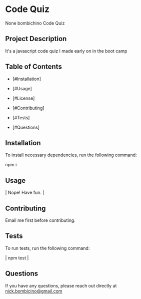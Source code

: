 # Code Quiz

None
bombichino
Code Quiz

## Project Description

It's a javascript code quiz I made early on in the boot camp

## Table of Contents

- [#Installation]

- [#Usage]

- [#License]

- [#Contributing]

- [#Tests]

- [#Questions]

## Installation

To install necessary dependencies, run the following command:

npm i

## Usage

|
Nope! Have fun.
|

## Contributing

Email me first before contributing.

## Tests

To run tests, run the following command:

|
npm test
|

## Questions

If you have any questions, please reach out directly at nick.bombicino@gmail.com
